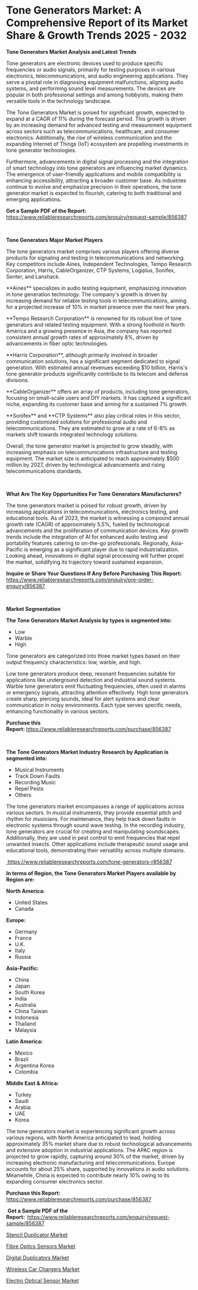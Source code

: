 <p><h1>Tone Generators Market: A Comprehensive Report of its Market Share & Growth Trends 2025 - 2032</h1></p><p><strong>Tone Generators Market Analysis and Latest Trends</strong></p>
<p><p>Tone generators are electronic devices used to produce specific frequencies or audio signals, primarily for testing purposes in various electronics, telecommunications, and audio engineering applications. They serve a pivotal role in diagnosing equipment malfunctions, aligning audio systems, and performing sound level measurements. The devices are popular in both professional settings and among hobbyists, making them versatile tools in the technology landscape.</p><p>The Tone Generators Market is poised for significant growth, expected to expand at a CAGR of 11% during the forecast period. This growth is driven by an increasing demand for advanced testing and measurement equipment across sectors such as telecommunications, healthcare, and consumer electronics. Additionally, the rise of wireless communication and the expanding Internet of Things (IoT) ecosystem are propelling investments in tone generator technologies. </p><p>Furthermore, advancements in digital signal processing and the integration of smart technology into tone generators are influencing market dynamics. The emergence of user-friendly applications and mobile compatibility is enhancing accessibility, attracting a broader customer base. As industries continue to evolve and emphasize precision in their operations, the tone generator market is expected to flourish, catering to both traditional and emerging applications.</p></p>
<p><strong>Get a Sample PDF of the Report:&nbsp;</strong> <a href="https://www.reliableresearchreports.com/enquiry/request-sample/856387?utm_campaign=13&utm_medium=2&utm_source=Github&utm_content=ia&utm_term=06042025&utm_id=tone-generators">https://www.reliableresearchreports.com/enquiry/request-sample/856387</a></p>
<p>&nbsp;</p>
<p><strong>Tone Generators Major Market Players</strong></p>
<p><p>The tone generators market comprises various players offering diverse products for signaling and testing in telecommunications and networking. Key competitors include Aines, Independent Technologies, Tempo Research Corporation, Harris, CableOrganizer, CTP Systems, Logiplus, Sonifex, Senter, and Lanshack.</p><p>**Aines** specializes in audio testing equipment, emphasizing innovation in tone generation technology. The company's growth is driven by increasing demand for reliable testing tools in telecommunications, aiming for a projected increase of 10% in market presence over the next few years.</p><p>**Tempo Research Corporation** is renowned for its robust line of tone generators and related testing equipment. With a strong foothold in North America and a growing presence in Asia, the company has reported consistent annual growth rates of approximately 8%, driven by advancements in fiber optic technologies.</p><p>**Harris Corporation**, although primarily involved in broader communication solutions, has a significant segment dedicated to signal generation. With estimated annual revenues exceeding $10 billion, Harris's tone generator products significantly contribute to its telecom and defense divisions.</p><p>**CableOrganizer** offers an array of products, including tone generators, focusing on small-scale users and DIY markets. It has captured a significant niche, expanding its customer base and aiming for a sustained 7% growth.</p><p>**Sonifex** and **CTP Systems** also play critical roles in this sector, providing customized solutions for professional audio and telecommunications. They are estimated to grow at a rate of 6-8% as markets shift towards integrated technology solutions.</p><p>Overall, the tone generator market is projected to grow steadily, with increasing emphasis on telecommunications infrastructure and testing equipment. The market size is anticipated to reach approximately $500 million by 2027, driven by technological advancements and rising telecommunications standards.</p></p>
<p>&nbsp;</p>
<p><strong>What Are The Key Opportunities For Tone Generators Manufacturers?</strong></p>
<p><p>The tone generators market is poised for robust growth, driven by increasing applications in telecommunications, electronics testing, and educational tools. As of 2023, the market is witnessing a compound annual growth rate (CAGR) of approximately 5.5%, fueled by technological advancements and the proliferation of communication devices. Key growth trends include the integration of AI for enhanced audio testing and portability features catering to on-the-go professionals. Regionally, Asia-Pacific is emerging as a significant player due to rapid industrialization. Looking ahead, innovations in digital signal processing will further propel the market, solidifying its trajectory toward sustained expansion.</p></p>
<p><strong>Inquire or Share Your Questions If Any Before Purchasing This Report:</strong> <a href="https://www.reliableresearchreports.com/enquiry/pre-order-enquiry/856387?utm_campaign=13&utm_medium=2&utm_source=Github&utm_content=ia&utm_term=06042025&utm_id=tone-generators">https://www.reliableresearchreports.com/enquiry/pre-order-enquiry/856387</a></p>
<p>&nbsp;</p>
<p><strong>Market Segmentation</strong></p>
<p><strong>The Tone Generators Market Analysis by types is segmented into:</strong></p>
<p><ul><li>Low</li><li>Warble</li><li>High</li></ul></p>
<p><p>Tone generators are categorized into three market types based on their output frequency characteristics: low, warble, and high. </p><p>Low tone generators produce deep, resonant frequencies suitable for applications like underground detection and industrial sound systems. Warble tone generators emit fluctuating frequencies, often used in alarms or emergency signals, attracting attention effectively. High tone generators create sharp, piercing sounds, ideal for alert systems and clear communication in noisy environments. Each type serves specific needs, enhancing functionality in various sectors.</p></p>
<p><strong>Purchase this Report:&nbsp;</strong><a href="https://www.reliableresearchreports.com/purchase/856387?utm_campaign=13&utm_medium=2&utm_source=Github&utm_content=ia&utm_term=06042025&utm_id=tone-generators">https://www.reliableresearchreports.com/purchase/856387</a></p>
<p>&nbsp;</p>
<p><strong>The Tone Generators Market Industry Research by Application is segmented into:</strong></p>
<p><ul><li>Musical Instruments</li><li>Track Down Faults</li><li>Recording Music</li><li>Repel Pests</li><li>Others</li></ul></p>
<p><p>The tone generators market encompasses a range of applications across various sectors. In musical instruments, they provide essential pitch and rhythm for musicians. For maintenance, they help track down faults in electronic systems through sound wave testing. In the recording industry, tone generators are crucial for creating and manipulating soundscapes. Additionally, they are used in pest control to emit frequencies that repel unwanted insects. Other applications include therapeutic sound usage and educational tools, demonstrating their versatility across multiple domains.</p></p>
<p><a href="https://www.reliableresearchreports.com/tone-generators-r856387?utm_campaign=13&utm_medium=2&utm_source=Github&utm_content=ia&utm_term=06042025&utm_id=tone-generators">&nbsp;https://www.reliableresearchreports.com/tone-generators-r856387</a></p>
<p><strong>In terms of Region, the Tone Generators Market Players available by Region are:</strong></p>
<p>
    <p> <strong> North America: </strong>
        <ul>
            <li>United States</li>
            <li>Canada</li>
        </ul>
        </p> 
    <p> <strong> Europe: </strong>
        <ul>
            <li>Germany</li>
            <li>France</li>
            <li>U.K.</li>
            <li>Italy</li>
            <li>Russia</li>
        </ul>
        </p> 
    <p> <strong> Asia-Pacific: </strong>
        <ul>
            <li>China</li>
            <li>Japan</li>
            <li>South Korea</li>
            <li>India</li>
            <li>Australia</li>
            <li>China Taiwan</li>
            <li>Indonesia</li>
            <li>Thailand</li>
            <li>Malaysia</li>
        </ul>
        </p> 
    <p> <strong> Latin America: </strong>
        <ul>
            <li>Mexico</li>
            <li>Brazil</li>
            <li>Argentina Korea</li>
            <li>Colombia</li>
        </ul>
        </p> 
    <p> <strong> Middle East & Africa: </strong>
        <ul>
            <li>Turkey</li>
            <li>Saudi</li>
            <li>Arabia</li>
            <li>UAE</li>
            <li>Korea</li>
        </ul>
    </p>
    </p>
<p><p>The tone generators market is experiencing significant growth across various regions, with North America anticipated to lead, holding approximately 35% market share due to robust technological advancements and extensive adoption in industrial applications. The APAC region is projected to grow rapidly, capturing around 30% of the market, driven by increasing electronic manufacturing and telecommunications. Europe accounts for about 25% share, supported by innovations in audio solutions. Meanwhile, China is expected to contribute nearly 10% owing to its expanding consumer electronics sector.</p></p>
<p><strong>Purchase this Report: </strong><a href="https://www.reliableresearchreports.com/purchase/856387?utm_campaign=13&utm_medium=2&utm_source=Github&utm_content=ia&utm_term=06042025&utm_id=tone-generators">https://www.reliableresearchreports.com/purchase/856387</a></p>
<p>&nbsp;<strong>Get a Sample PDF of the Report:&nbsp;&nbsp;</strong><a href="https://www.reliableresearchreports.com/enquiry/request-sample/856387?utm_campaign=13&utm_medium=2&utm_source=Github&utm_content=ia&utm_term=06042025&utm_id=tone-generators">https://www.reliableresearchreports.com/enquiry/request-sample/856387</a></p>
<p><strong></strong></p>
<p><p><a href="https://github.com/zhininzacher/Market-Research-Report-List-1/blob/main/stencil-duplicator-market.md?utm_campaign=13&utm_medium=2&utm_source=Github&utm_content=ia&utm_term=06042025&utm_id=tone-generators">Stencil Duplicator Market</a></p><p><a href="https://github.com/welidaeisya/Market-Research-Report-List-1/blob/main/fibre-optics-sensors-market.md?utm_campaign=13&utm_medium=2&utm_source=Github&utm_content=ia&utm_term=06042025&utm_id=tone-generators">Fibre Optics Sensors Market</a></p><p><a href="https://github.com/sgroitrieu7f/Market-Research-Report-List-1/blob/main/digital-duplicators-market.md?utm_campaign=13&utm_medium=2&utm_source=Github&utm_content=ia&utm_term=06042025&utm_id=tone-generators">Digital Duplicators Market</a></p><p><a href="https://github.com/roehrtizonov/Market-Research-Report-List-1/blob/main/wireless-car-chargers-market.md?utm_campaign=13&utm_medium=2&utm_source=Github&utm_content=ia&utm_term=06042025&utm_id=tone-generators">Wireless Car Chargers Market</a></p><p><a href="https://github.com/donsonjupa/Market-Research-Report-List-1/blob/main/electro-optical-sensor-market.md?utm_campaign=13&utm_medium=2&utm_source=Github&utm_content=ia&utm_term=06042025&utm_id=tone-generators">Electro Optical Sensor Market</a></p></p>